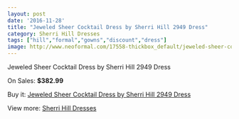 ```yaml
---
layout: post
date: '2016-11-28'
title: "Jeweled Sheer Cocktail Dress by Sherri Hill 2949 Dress"
category: Sherri Hill Dresses
tags: ["hill","formal","gowns","discount","dress"]
image: http://www.neoformal.com/17558-thickbox_default/jeweled-sheer-cocktail-dress-by-sherri-hill-2949-dress.jpg
---
```

Jeweled Sheer Cocktail Dress by Sherri Hill 2949 Dress

On Sales: **$382.99**
<a href="https://www.neoformal.com/en/sherri-hill-dresses-2014/5730-jeweled-sheer-cocktail-dress-by-sherri-hill-2949-dress.html"><amp-img layout="responsive" width="600" height="600" src="//www.neoformal.com/17558-thickbox_default/jeweled-sheer-cocktail-dress-by-sherri-hill-2949-dress.jpg" alt="Jeweled Sheer Cocktail Dress by Sherri Hill 2949 Dress 0" /></a>
<a href="https://www.neoformal.com/en/sherri-hill-dresses-2014/5730-jeweled-sheer-cocktail-dress-by-sherri-hill-2949-dress.html"><amp-img layout="responsive" width="600" height="600" src="//www.neoformal.com/17560-thickbox_default/jeweled-sheer-cocktail-dress-by-sherri-hill-2949-dress.jpg" alt="Jeweled Sheer Cocktail Dress by Sherri Hill 2949 Dress 1" /></a>
<a href="https://www.neoformal.com/en/sherri-hill-dresses-2014/5730-jeweled-sheer-cocktail-dress-by-sherri-hill-2949-dress.html"><amp-img layout="responsive" width="600" height="600" src="//www.neoformal.com/17559-thickbox_default/jeweled-sheer-cocktail-dress-by-sherri-hill-2949-dress.jpg" alt="Jeweled Sheer Cocktail Dress by Sherri Hill 2949 Dress 2" /></a>

Buy it: [Jeweled Sheer Cocktail Dress by Sherri Hill 2949 Dress](https://www.neoformal.com/en/sherri-hill-dresses-2014/5730-jeweled-sheer-cocktail-dress-by-sherri-hill-2949-dress.html "Jeweled Sheer Cocktail Dress by Sherri Hill 2949 Dress")

View more: [Sherri Hill Dresses](https://www.neoformal.com/en/73-sherri-hill-dresses-2014 "Sherri Hill Dresses")
